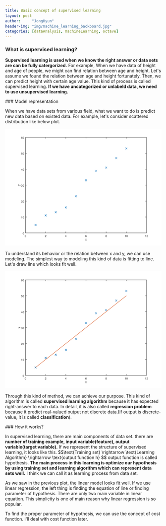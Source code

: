 ```yaml
---
title: Basic concept of supervised learning
layout: post
author:     "JongHyun"
header-img: "img/machine_learning_backboard.jpg"
categories: [dataAnalysis, machineLearning, octave]
---
```

### What is supervised learning?
<p>
	<b>Supervised learning is used when we know the right answer or data sets are can be fully catergorized.</b> For example, When we have data of height and age of people, we might can find relation between age and height. Let's assume we found the relation between age and height fortunately. Then, we can predict height with certain age value. This kind of process is called supervised learning. <b>If we have uncategorized or unlabeld data, we need to use unsupervised learning.</b>
</p>
### Model representation
<p>
	When we have data sets from various field, what we want to do is predict new data based on existed data. For example, let's consider scattered distribution like below plot.
</p>
<img src="/img/octave/linear_refression.png" alt="linear_regression">
<p>
	To understand its behavior or the relation between x and y, we can use modeling. The simplest way to modeling this kind of data is fitting to line. Let's draw line which looks fit well. 
</p>
<img src="/img/octave/linear_regression_with_line.png" alt="line_reg_line">
<p>
	Through this kind of method, we can achieve our purpose. This kind of algorithm is called <b>supervised learning algorithm</b> because it has expected right-answer to each data. In detail, it is also called <b>regression problem</b> because it predict real-valued output not discrete data.(If output is discrete-value, it is called <b>classification</b>).
</p>
### How it works?
<p>
	In supervised learning, there are main components of data set. there are <b>number of training example, input variable(feature), output variable(target variable).</b> If we represent the structure of supervised learning, it looks like this.
	$$\text{Training set} \rightarrow \text{Learning Algorithm} \rightarrow \text{output function h} $$
	output function is called hypothesis. <b>The main process in this learning is optimize our hypothesis by using training set and learning algorithm which can represent data sets well.</b> I think we can call it as learning process from data set.
</p>
<p>
	As we saw in the previous plot, the linear model looks fit well. If we use linear regression, the left thing is finding the equation of line or finding parameter of hypothesis. There are only two main variable in linear equation. This simplicity is one of main reason why linear regression is so popular.
</p>
<p>
	To find the proper parameter of hypothesis, we can use the concept of cost function. I'll deal with cost function later.
</p>
